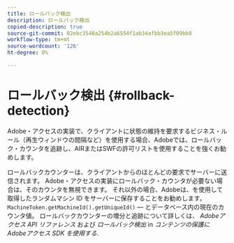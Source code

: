 ```yaml
---
title: ロールバック検出
description: ロールバック検出
copied-description: true
source-git-commit: 02ebc3548a254b2a6554f1ab34afbb3ea5f09bb8
workflow-type: tm+mt
source-wordcount: '126'
ht-degree: 0%

---
```


# ロールバック検出 {#rollback-detection}

Adobe・アクセスの実装で、クライアントに状態の維持を要求するビジネス・ルール（再生ウィンドウの間隔など）を使用する場合、Adobeでは、ロールバック・カウンタを追跡し、AIRまたはSWFの許可リストを使用することを強くお勧めします。

ロールバックカウンターは、クライアントからのほとんどの要求でサーバーに送信されます。 Adobe・アクセスの実装にロールバック・カウンタが必要ない場合は、そのカウンタを無視できます。 それ以外の場合、Adobeは、を使用して取得したランダムマシン ID をサーバーに保存することをお勧めします。 `MachineToken.getMachineId().getUniqueId()` — とデータベース内の現在のカウンタ値。 ロールバックカウンターの増分と追跡について詳しくは、 *Adobeアクセス API リファレンス* および *ロールバック検出* in *コンテンツの保護にAdobeアクセス SDK を使用する*.
